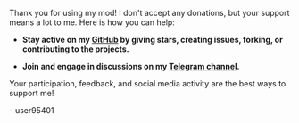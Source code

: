 Thank you for using my mod! I don't accept any donations, but your support means a lot to me. Here is how you can help:

- **Stay active on my [GitHub](https://github.com/user95401) by giving stars, creating issues, forking, or contributing to the projects.**

- **Join and engage in discussions on my [Telegram channel](https://t.me/user95401_channel).**

Your participation, feedback, and social media activity are the best ways to support me!

\- user95401